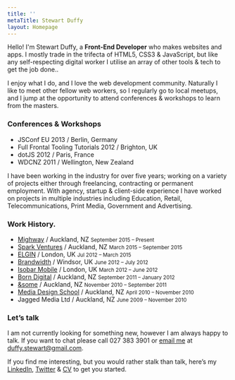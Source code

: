 ```yaml
---
title: ''
metaTitle: Stewart Duffy
layout: Homepage
---
```


Hello! I'm Stewart Duffy, a **Front-End Developer** who makes websites and apps. I mostly trade in the trifecta of HTML5, CSS3 & JavaScript, but like any self-respecting digital worker I utilise an array of other tools & tech to get the job done..

I enjoy what I do, and I love the web development community. Naturally I like to meet other fellow web workers, so I regularly go to local meetups, and I jump at the opportunity to attend conferences & workshops to learn from the masters.

### Conferences & Workshops

* JSConf EU 2013 / Berlin, Germany
* Full Frontal Tooling Tutorials 2012 / Brighton, UK
* dotJS 2012 / Paris, France
* WDCNZ 2011 / Wellington, New Zealand

I have been working in the industry for over five years; working on a variety of projects either through freelancing, contracting or permanent employment. With agency, startup & client-side experience I have worked on projects in multiple industries including Education, Retail, Telecommunications, Print Media, Government and Advertising.

### Work History.

* [Mighway](https://www.mighway.com/) / Auckland, NZ
    <small>September 2015 – Present</small>
* [Spark Ventures](http://www.sparkventures.co.nz/) / Auckland, NZ
    <small>March 2015 – September 2015</small>
* [ELGIN](http://www.elgin.org.uk) / London, UK
    <small>Jul 2012 – March 2015</small>
* [Brandwidth](http://brandwidthgroup.com) / Windsor, UK
    <small>June 2012 – July 2012</small>
* [Isobar Mobile](http://www.isobar.com/uk/home) / London, UK
    <small>March 2012 – June 2012</small>
* [Born Digital](http://www.borndigital.co.nz/) / Auckland, NZ
    <small>September 2011 – January 2012</small>
* [&some](http://www.andsomeideas.com/) / Auckland, NZ
    <small>November 2010 – September 2011</small>
* [Media Design School](http://mediadesignschool.com/) / Auckland, NZ
    <small>April 2010 – November 2010</small>
* Jagged Media Ltd / Auckland, NZ
    <small>June 2009 – November 2010</small>

### Let’s talk

I am not currently looking for something new, however I am always happy to talk. If you want to chat please call 027 383 3901 or [email me](mailto:duffy.stewart@gmail.com) at duffy.stewart@gmail.com.

If you find me interesting, but you would rather stalk than talk, here’s my [LinkedIn](http://nz.linkedin.com/in/stewartduffy/en), [Twitter](https://twitter.com/sbf_duffy) & [CV](/downloads/stewart_duffy_cv.pdf) to get you started.
